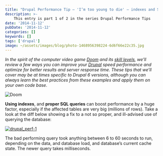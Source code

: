 ```yaml
---
title: "Drupal Performance Tip – 'I’m too young to die' – indexes and SQLs"
description: >-
    This entry is part 1 of 2 in the series Drupal Performance Tips
date: '2014-11-12'
pubDate: '2014-11-12'
categories: []
keywords: []
tags: ['drupal']
image: ~/assets/images/blog/photo-1468956398224-6d6f66e22c35.jpg
---
```


_In the spirit of the computer video game  [Doom](http://doom.wikia.com/wiki/Doom) and its  [skill levels](http://doom.wikia.com/wiki/Skill_level), we’ll review a few ways you can improve your  [Drupal](http://drupal.org/) speed performance and optimize for better results and server response time. These tips that we’ll cover may be at times specific to Drupal 6 versions, although you can always learn the best practices from these examples and apply them on your own code base._

![Doom](https://web.archive.org/web/20141117232040im_/http://adamatomic.com/pics/blog/doom/doom2.jpg)

**Using indexes**, and  **proper SQL queries**  can boost performance by a huge factor, especially if the affected tables are very big (millions of rows). Take a look at the diff below showing a fix to a not so proper, and ill-advised use of querying the database:

[![drupal_perf-1](https://web.archive.org/web/20141117232040im_/http://enginx.com/wp-content/uploads/2014/11/drupal_perf-1.png)](http://enginx.com/wp-content/uploads/2014/11/drupal_perf-1.png)

The bad performing query took anything between 6 to 60 seconds to run, depending on the data, and database load, and database’s current cache state. The newer query takes milliseconds.